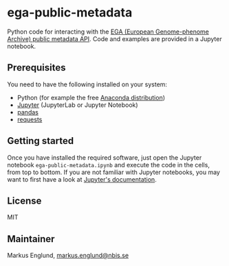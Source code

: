 # ega-public-metadata

Python code for interacting with the [EGA (European Genome-phenome Archive) public metadata API](https://ega-archive.org/discovery/metadata/public-metadata-api/). Code and examples are provided in a Jupyter notebook.

## Prerequisites

You need to have the following installed on your system:

* Python (for example the free [Anaconda distribution](https://anaconda.org))
* [Jupyter](https://jupyter.org) (JupyterLab or Jupyter Notebook)
* [pandas](https://pandas.pydata.org)
* [requests](https://requests.readthedocs.io/en/latest/)


## Getting started

Once you have installed the required software, just open the Jupyter notebook `ega-public-metadata.ipynb` and execute the code in the cells, from top to bottom. If you are not familiar with Jupyter notebooks, you may want to first have a look at [Jupyter's documentation](https://docs.jupyter.org/en/latest/).


## License

MIT


## Maintainer

Markus Englund, markus.englund@nbis.se